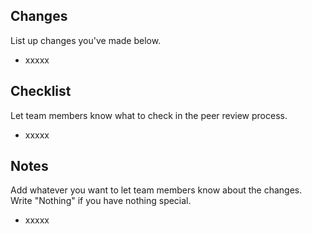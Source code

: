 ## Changes

List up changes you've made below.

- xxxxx

## Checklist

Let team members know what to check in the peer review process.

- xxxxx

## Notes

Add whatever you want to let team members know about the changes. Write "Nothing" if you have nothing special.

- xxxxx
